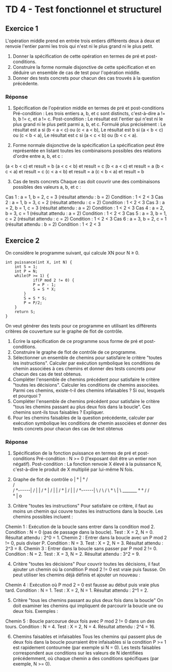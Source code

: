 # TD 4 - Test fonctionnel et structurel

## Exercice 1
L'opération middle prend en entrée trois entiers différents deux à deux et renvoie l'entier parmi
les trois qui n'est ni le plus grand ni le plus petit.
1. Donner la spécification de cette opération en termes de pré et post-conditions.
2. Construire la forme normale disjonctive de cette spécification et en déduire un ensemble
de cas de test pour l'opération middle.
3. Donner des tests concrets pour chacun des cas trouvés à la question précédente.

### Réponse

1. Spécification de l'opération middle en termes de pré et post-conditions
Pré-condition : Les trois entiers a, b, et c sont distincts, c'est-à-dire a != b, b != c, et a != c.
Post-condition : Le résultat est l'entier qui n'est ni le plus grand ni le plus petit parmi a, b, et c. Formulé plus précisément :
Le résultat est a si (b < a < c) ou (c < a < b),
Le résultat est b si (a < b < c) ou (c < b < a),
Le résultat est c si (a < c < b) ou (b < c < a).

2. Forme normale disjonctive de la spécification
La spécification peut être représentée en listant toutes les combinaisons possibles des relations d'ordre entre a, b, et c :

(a < b < c) et result = b
(a < c < b) et result = c
(b < a < c) et result = a
(b < c < a) et result = c
(c < a < b) et result = a
(c < b < a) et result = b

3. Cas de tests concrets
Chaque cas doit couvrir une des combinaisons possibles des valeurs a, b, et c :

Cas 1 : a = 1, b = 2, c = 3 (résultat attendu : b = 2)
Condition : 1 < 2 < 3
Cas 2 : a = 1, b = 3, c = 2 (résultat attendu : c = 2)
Condition : 1 < 2 < 3
Cas 3 : a = 2, b = 1, c = 3 (résultat attendu : a = 2)
Condition : 1 < 2 < 3
Cas 4 : a = 2, b = 3, c = 1 (résultat attendu : a = 2)
Condition : 1 < 2 < 3
Cas 5 : a = 3, b = 1, c = 2 (résultat attendu : c = 2)
Condition : 1 < 2 < 3
Cas 6 : a = 3, b = 2, c = 1 (résultat attendu : b = 2)
Condition : 1 < 2 < 3

## Exercice 2
On considère le programme suivant, qui calcule XN pour N ≥ 0.

```
int puissance(int X, int N) {
	int S = 1;
	int P = N;
	while(P >= 1) {
			if(P mod 2 != 0) {
			P = P - 1;
			S = S * X;
		}
		S = S * S;
		P = P/2;
	}
	return S;
}
```

On veut générer des tests pour ce programme en utilisant les différents critères de couverture sur le graphe de flot de contrôle.
1. Écrire la spécification de ce programme sous forme de pré et post-conditions.
2. Construire le graphe de flot de contrôle de ce programme.
3. Sélectionner un ensemble de chemins pour satisfaire le critère "toutes les instructions". Calculer par exécution symbolique les conditions de chemin associées à ces chemins et donner des tests concrets pour chacun des cas de test obtenus.
4. Compléter l'ensemble de chemins précédent pour satisfaire le critère "toutes les décisions". Calculer les conditions de chemins associées. Parmi ces chemins, existe-t-il des chemins infaisables ? Si oui, lesquels et pourquoi ?
5. Compléter l'ensemble de chemins précédent pour satisfaire le critère "tous les chemins passant au plus deux fois dans la boucle". Ces chemins sont-ils tous faisables ? Expliquer.
6. Pour les chemins faisables de la question précédente, calculer par exécution symbolique les conditions de chemin associées et donner des tests concrets pour chacun des cas de test obtenus

### Réponse 

1. Spécification de la fonction puissance en termes de pré et post-conditions
Pré-condition : N >= 0 (l'exposant doit être un entier non négatif).
Post-condition : La fonction renvoie X élevé à la puissance N, c'est-à-dire le produit de X multiplié par lui-même N fois.

2. Graphe de flot de contrôle
				o
				|
				°
				|
				°
	  		/        \
		   /		  \
   		  /		       °------|
		 /		       |	  |
		/	           °	  |
	   /	 	       |	  |
	  /    	           °	  |
	 /	 		       |	  |
	/ 			       °------|
	\  				 /
	 \				/
	  \				°
		\			|
		  \	_______	°
		  °
		 /
		/  
		°
		|
		o

3. Critère "toutes les instructions"
Pour satisfaire ce critère, il faut au moins un chemin qui couvre toutes les instructions dans la boucle. Les chemins possibles incluent :

Chemin 1 : Exécution de la boucle sans entrer dans la condition mod 2.
Condition : N = 0 (pas de passage dans la boucle).
Test : X = 2, N = 0. Résultat attendu : 2^0 = 1.
Chemin 2 : Entrer dans la boucle avec un P mod 2 != 0, puis diviser P.
Condition : N = 3.
Test : X = 2, N = 3. Résultat attendu : 2^3 = 8.
Chemin 3 : Entrer dans la boucle sans passer par P mod 2 != 0.
Condition : N = 2.
Test : X = 3, N = 2. Résultat attendu : 3^2 = 9.

4. Critère "toutes les décisions"
Pour couvrir toutes les décisions, il faut ajouter un chemin où la condition P mod 2 != 0 est vraie puis fausse. On peut utiliser les chemins déjà définis et ajouter un nouveau :

Chemin 4 : Exécution où P mod 2 = 0 est fausse au début puis vraie plus tard.
Condition : N = 1.
Test : X = 2, N = 1. Résultat attendu : 2^1 = 2.

5. Critère "tous les chemins passant au plus deux fois dans la boucle"
On doit examiner les chemins qui impliquent de parcourir la boucle une ou deux fois. Exemples :

Chemin 5 : Boucle parcourue deux fois avec P mod 2 != 0 dans un des tours.
Condition : N = 4.
Test : X = 2, N = 4. Résultat attendu : 2^4 = 16.

6. Chemins faisables et infaisables
Tous les chemins qui passent plus de deux fois dans la boucle pourraient être infaisables si la condition P >= 1 est rapidement contournée (par exemple si N = 0). Les tests faisables correspondent aux conditions sur les valeurs de N identifiées précédemment, où chaque chemin a des conditions spécifiques (par exemple, N >= 0).